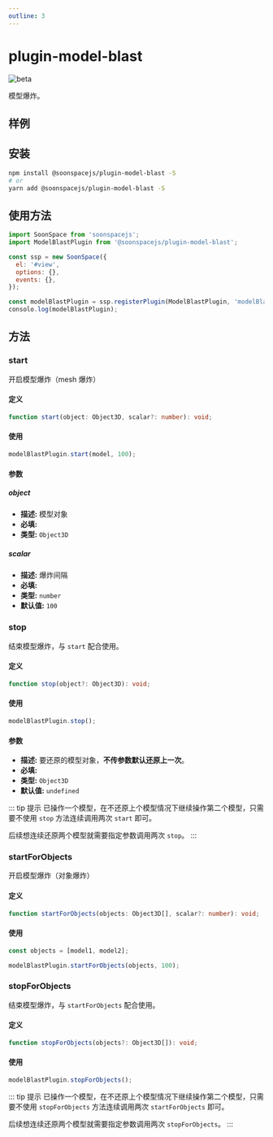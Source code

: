 ```yaml
---
outline: 3
---
```


# plugin-model-blast

![beta](https://img.shields.io/npm/v/@soonspacejs/plugin-model-blast/latest.svg)

模型爆炸。

## 样例

<Docs-Iframe src="plugin/modelBlast.html" />

## 安装

```bash
npm install @soonspacejs/plugin-model-blast -S
# or
yarn add @soonspacejs/plugin-model-blast -S
```

## 使用方法

```js {2,10}
import SoonSpace from 'soonspacejs';
import ModelBlastPlugin from '@soonspacejs/plugin-model-blast';

const ssp = new SoonSpace({
  el: '#view',
  options: {},
  events: {},
});

const modelBlastPlugin = ssp.registerPlugin(ModelBlastPlugin, 'modelBlastPlugin');
consolo.log(modelBlastPlugin);
```

## 方法

### start

开启模型爆炸（mesh 爆炸）

#### 定义

```ts
function start(object: Object3D, scalar?: number): void;
```

#### 使用

```js
modelBlastPlugin.start(model, 100);
```

#### 参数

##### object

- **描述:** 模型对象
- **必填:** <Base-RequireIcon :isRequire="true"/>
- **类型:** `Object3D`

##### scalar

- **描述:** 爆炸间隔
- **必填:** <Base-RequireIcon :isRequire="false"/>
- **类型:** `number`
- **默认值:** `100`

### stop

结束模型爆炸，与 `start` 配合使用。

#### 定义

```ts
function stop(object?: Object3D): void;
```

#### 使用

```js
modelBlastPlugin.stop();
```

#### 参数

- **描述:** 要还原的模型对象，**不传参数默认还原上一次**。
- **必填:** <Base-RequireIcon :isRequire="false"/>
- **类型:** `Object3D`
- **默认值:** `undefined`

::: tip 提示
已操作一个模型，在不还原上个模型情况下继续操作第二个模型，只需要不使用 `stop` 方法连续调用两次 `start` 即可。

后续想连续还原两个模型就需要指定参数调用两次 `stop`。
:::

<Docs-Iframe src="plugin/modelBlast-objects.html" />

### startForObjects

开启模型爆炸（对象爆炸）

#### 定义

```ts
function startForObjects(objects: Object3D[], scalar?: number): void;
```

#### 使用

```js
const objects = [model1, model2];

modelBlastPlugin.startForObjects(objects, 100);
```

### stopForObjects

结束模型爆炸，与 `startForObjects` 配合使用。

#### 定义

```ts
function stopForObjects(objects?: Object3D[]): void;
```

#### 使用

```js
modelBlastPlugin.stopForObjects();
```

::: tip 提示
已操作一个模型，在不还原上个模型情况下继续操作第二个模型，只需要不使用 `stopForObjects` 方法连续调用两次 `startForObjects` 即可。

后续想连续还原两个模型就需要指定参数调用两次 `stopForObjects`。
:::
